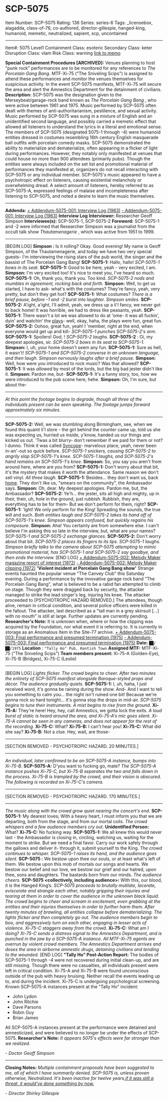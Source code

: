 # SCP-5075
Item Number: SCP-5075
Rating: 136
Series: series-6
Tags: _licensebox, alagadda, class-of-76, co-authored, director-gillespie, hanged-king, humanoid, memetic, neutralized, sapient, scp, uncontained

---

Item#: 5075
Level1
Containment Class:
esoteric
Secondary Class:
keter
Disruption Class:
vlam
Risk Class:
warning
[link to memo](/classification-committee-memo)  

**Special Containment Procedures [ARCHIVED]:** Venues planning to host "punk rock" performances are to be monitored for any references to _The Porcelain Gang Bang_. MTF-Xi-75 ("The Sniveling Scips") is assigned to attend these performances and monitor the venues themselves for suspicious activity. In the event SCP-5075 manifests, MTF-Xi-75 will secure the area and alert the Amnestics Department for the detainment of civilians.
**Description:** SCP-5075 was the designation given to the Merseybeat/garage-rock band known as _The Porcelain Gang Bang_ , who were active between 1961 and 1975. Music performed by SCP-5075 often dealt with themes of anti-authoritarianism, pestilence, and sexual activity. Music performed by SCP-5075 was sung in a mixture of English and an unidentified second language, and possibly carried a memetic effect that allowed all listeners to understand the lyrics in a literal and emotional sense.
The members of SCP-5075 (designated 5075-1 through -4) were humanoid entities dressed in costumes resembling 16th century English masquerade ball outfits with porcelain comedy masks.
SCP-5075 demonstrated the ability to materialize and dematerialize, often appearing in a flicker of light during performances. However, they notably only manifested at venues that could house no more than 900 attendees (primarily pubs). Though the entities were always included on the set list and promotional material of performances they manifested at, organizers do not recall interacting with SCP-5075 or any individual member.
SCP-5075's music appeared to have a psychotropic effect on listeners, causing existential melancholy or overwhelming dread. A select amount of listeners, hereby referred to as SCP-5075-A, expressed feelings of malaise and incompleteness after listening to SCP-5075, and noted a desire to learn the music themselves.
* * *
**Addenda:**
[\+ Addendum-5075-001: Interview Log (1963)](javascript:;)
[\- Addendum-5075-001: Interview Log (1963)](javascript:;)
**Interview Log**
**Interviewer:** Researcher Geoff Simpson
**Interviewee(s):** SCP-5075-1, SCP-5075-2
**Foreword:** SCP-5075-1 and -2 were informed that Researcher Simpson was a journalist from the occult talk show _Thautamenagerie_ , which was active from 1951 to 1999.
* * *
[BEGIN LOG]
**Simpson <speaking to the camera>:** Is it rolling? Okay. Good evening! My name is Geoff Simpson, of the Thautamenagerie, and today we have two very special guests- I'm interviewing the rising stars of the pub world, the singer and the bassist of The Porcelain Gang Bang!
**SCP-5075-1:** Hallo, hallo!
_SCP-5075-1 bows in its seat._
**SCP-5075-1:** Good to be here, yeah - very excited, I am.
**Simpson:** I'm very excited too! It's nice to meet you, I've heard so much.
**SCP-5075-1:** Oh, thank you, thank you. Too kind.
_SCP-5075-2 nods and mumbles in agreement, rocking back and forth._
**Simpson:** Well, to get us started, I have to ask- what's with the costumes? They're fancy, yeah, very pretty, but don't they get hot?
**SCP-5075-1:** What costumes?
_There is a brief pause, before -1 and -2 burst into laughter. Simpson smiles._
**SCP-5075-2:** A'ight, a'ight, I'll admit, yeah, we dress up a li'l fancy, we never got to back home! It was horrible, we had to dress like peasants, yeah.
**SCP-5075-1:** There wasn't a lot we was allowed to do at 'ome- it was all fuckin', dyin' and watchin' the [plays](/scp-701)\- well, okay, haha, the plays were fun, great fun.
**SCP-5075-2:** Oohoo, great fun, yeah! I 'member, right at the end, when everyone would get up and kill-
_SCP-5075-1 punches SCP-5075-2's arm._
**SCP-5075-1:** Spoilers! God, <unknown word>!
_SCP-5075-2 laughs._
**SCP-5075-2** : Oi, my deepest apologies, sir.
_SCP-5075-2 bows in its seat to SCP-5075-1._
**Simpson:** I, uh, your home doesn't seem any fun.
**SCP-5075-1:** Sure as hell, it wasn't!
_SCP-5075-1 and SCP-5075-2 converse in an unknown language, and then laugh. Simpson nervously laughs after a brief pause._
**Simpson:** Well, how were you introduced to rock music? Was that allowed?
**SCP-5075-1:** It was _allowed_ by most of the lords, but the big bad jester didn't like it.
**Simpson:** Pardon me, but-
**SCP-5075-1:** It's a funny story, too, how we were introduced to the pub scene here, hehe.
**Simpson:** Oh, I'm sure, but about the-
* * *
_At this point the footage begins to degrade, though all three of the individuals present can be seen speaking. The footage jumps forward approximately six minutes._
* * *
**SCP-5075-2:** Well, we was stumbling along Birmingham, see, when we found this quaint li'l store - the girl behind the counter came up, told us she was expecting us, hurried us inside, y'know, handed us our things and kicked us out. 'Twas a bit blurry- don't remember if we paid for them or not? I dunno. Think it was called [Syncope](/scp-4833)\- marvelous place, yeah, never been in-an'-out so quick before.
_SCP-5075-1 snickers, causing SCP-5075-2 to angrily slap SCP-5075-1's knee. SCP-5075-1 laughs, and SCP-5075-2's hand remains on SCP-5075-1's knee._
**Simpson:** So, you say you aren't from around here, where are you from?
**SCP-5075-1:** Don't worry about that bit, it's the mystery that makes it worth the attendance. Same reason we don't sell vinyl.
_All three laugh._
**SCP-5075-1:** Besides… they don't want us, back [home](/scp-2264). They don't like us, "smears on the community", the Ambassador says.
**Simpson:** Oh, dear. My deepest apologies. Pardon me, but, the Ambassador?
**SCP-5075-2:** Ye'h… the jester, sits all high and mighty, up in their, their, uh, hole in the ground, just rubbish. Rubbish, they are, everything has to be for them- But we don't perform for them, right?
**SCP-5075-1:** 'Ight! We only perform for the King! Spreading the sounds, the true will and such.
_Both entities laugh and SCP-5075-2 takes its hand off of SCP-5075-1's knee. Simpson appears confused, but quickly regains his composure._
**Simpson:** Aha! You certainly are from somewhere else. I can't believe I'm asking this so late in the interview, but, what are your names?
_SCP-5075-1 and SCP-5075-2 exchange glances._
**SCP-5075-2:** Don't worry about that bit.
_SCP-5075-2 places its fingers to its lips._
_SCP-5075-1 laughs. Simpson briefly talks to the camera about SCP-5075 attempting to mimic promotional material, has SCP-5075-1 and SCP-5075-2 say goodbye, and then ends the interview._
[END LOG]
[\+ Addendum-5075-002: Melody Maker magazine report of interest (1972)](javascript:;)
[\- Addendum-5075-002: Melody Maker clipping (1972)](javascript:;)
**'Violent incident at Porcelain Gang Bang show'**
Strange events haunted the popular venue "The Canvey Club" this Saturday evening. During a performance by the innovative garage rock band "The Porcelain Gang Bang", what is believed to be a rabid fan attempted to climb on stage. Though they were dragged back by security, the attacker managed to strike the lead singer's leg, injuring his knee. The attacker proceeded to [PSYCHOTROPIC HAZARD REMOVED.] The attendees, though alive, remain in critical condition, and several police officers were killed in the fallout. The attacker, last described as a "tall man in a grey skinsuit […] with no mouth" is still at large. Further updates are currently pending.
**Researcher's Note:** It is unknown when, where or how the clipping was acquired by the Foundation, nor what event it is referring to. It is currently in storage as an Anomalous Item in the Site-77 archive.
[\+ Addendum-5075-003: Final performance and presumed termination (1975)](javascript:;)
[\- Addendum-5075-003: Final performance and presumed termination (1975)](javascript:;)
**Date:** `██/██/1975`
**Location** : `"Tally Ho" Pub, Kentish Town`
**Assigned MTF:** MTF-Xi-75 ("The Sniveling Scips")
**Team members present:** Xi-75-A (Golden-Eye), Xi-75-B (Bridges), Xi-75-C (Leslie)
* * *
[BEGIN LOG]
_Lights flicker. The crowd begins to cheer. After two minutes the entirety of SCP-5075 manifest alongside Baroque-styled props and décor. The audience gradually quiets._
**SCP-5075-1:** I, uh, haha, I just received word, it's gonna be raining during the show. And- And I want to tell you something to calm you… the night isn't ruined one bit! Because we're gonna rock so hard tonight… it's gonna stop the drops in mid-air.
_SCP-5075 begins to tune their instruments. A mist begins to rise from the ground._
**Xi-75-A:** They're here! Hey, hey, call Amnestics, we gotta lock the exits.
_A loud burst of static is heard around the area, and Xi-75-A's mic goes silent. Xi-75-A cannot be seen in any cameras, and does not appear for the rest of the recording._
**Xi-75-C:** What?
**Xi-75-B:** I can't hear you!
**Xi-75-C:** What did she say?
**Xi-75-B:** Not a clue. Hey, wait, are those-
* * *
[SECTION REMOVED - PSYCHOTROPIC HAZARD. 20 MINUTES.]
* * *
_An individual, later confirmed to be an SCP-5075-A instance, bumps into Xi-75-B._
**SCP-5075-A:** D'you want to fucking go, mate?
_The SCP-5075-A instance pushes Xi-75-C, but Xi-75-B separates the two and falls down in the process. Xi-75-B is trampled by the crowd, and their vision is obscured. The following is recorded on Xi-75-C's camera._
* * *
[SECTION REMOVED - PSYCHOTROPIC HAZARD. 170 MINUTES.]
* * *
_The music along with the crowd grow quiet nearing the concert's end._
**SCP-5075-1:** My dearest loves; With a heavy heart, I must inform you that we are departing, both from the stage, and from our mortal coils.
_The crowd whispers and a few audience members cry out._
**Unidentified Person:** What?
**Xi-75-C:** No fucking way.
**SCP-5075-1:** We all knew this would never last - the Ambassador is closing in, circling, watching us, waiting for the moment to strike. But we need a final favor. Carry our work safely through the gallows and deliver it- through it, submit yourself to the King.
_The crowd continues to whisper. SCP-5075-1 raises its hand, and the audience goes silent._
**SCP-5075 <collectively>:** We bestow upon thee our souls, or at least what's left of them. We bestow upon this mob of mortals our songs and hearts. We bestow our belief and our love, we bestow our grief and our hatred, upon thee, sons and daughters. The bastards born from our minds.
_The audience cheers._
**SCP-5075 <collectively, including audience>:** With this, our blood, it is the Hanged King’s.
_SCP-5075 proceeds to brutally mutilate, lacerate, eviscerate and strangle each other, notably gripping their injuries and tearing at them in order to cover the audience in the unknown black liquid. The crowd begins to cheer and scream in excitement, even grabbing at the entities and their injuries themselves in order to further harm them. After twenty minutes of brawling, all entities collapse before dematerializing. The lights flicker and then completely go out. The audience members begin to boo, and aggressively turn on each other, engaging in lesser acts of violence. Xi-75-C staggers away from the crowd._
**Xi-75-C:** What am I doing?
_Xi-75-C sends a distress signal to the Amnestics Department, and is punched in the jaw by a SCP-5075-A instance. All MTF-Xi-75 agents are overrun by violent crowd members. The Amnestics Department arrives and doses the area in airborne amnestic drugs, detaining civilians and tending to the wounded._
[END LOG]
**"Tally Ho" Post-Action Report:**
The bodies of SCP-5075-1 through -4 were not recovered during initial clean-up, and are still missing. Though there were no casualties, all individuals present were left in critical condition. Xi-75-A and Xi-75-B were found unconscious outside of the pub with heavy bruising. Neither recall the events leading up to, and during the incident. Xi-75-C is undergoing psychological screening.
Known SCP-5075-A instances present at the "Tally Ho" incident:
  * John Lydon
  * John Ritchie
  * Dave Parsons
  * Robin Guy
  * Brian James

All SCP-5075-A instances present at the performance were detained and amnesticized, and were believed to no longer be under the effects of SCP-5075.
**Researcher's Note:** _It appears 5075's effects were far stronger than we realized._  

_\- Doctor Geoff Simpson_
* * *
**Closing Notes:** _Multiple containment proposals have been suggested to me, all of which I have summarily denied. SCP-5075 is, unless proven otherwise, Neutralized. It's been inactive for twelve years,[if it was still a threat, it would've done something by now.](/scp-2112)_  

_\- Director Shirley Gillespie_